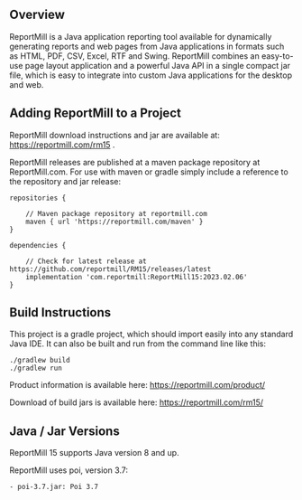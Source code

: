 Overview
--------------------------

ReportMill is a Java application reporting tool available for dynamically generating reports and web pages
from Java applications in formats such as HTML, PDF, CSV, Excel, RTF and Swing. ReportMill combines an
easy-to-use page layout application and a powerful Java API in a single compact jar file, which is easy
to integrate into custom Java applications for the desktop and web.

Adding ReportMill to a Project
--------------------------

ReportMill download instructions and jar are available at: https://reportmill.com/rm15 .

ReportMill releases are published at a maven package repository at ReportMill.com. For use with maven or gradle
simply include a reference to the repository and jar release: 

```
repositories {

    // Maven package repository at reportmill.com
    maven { url 'https://reportmill.com/maven' }
}

dependencies {

    // Check for latest release at https://github.com/reportmill/RM15/releases/latest
    implementation 'com.reportmill:ReportMill15:2023.02.06'
}

```
Build Instructions
--------------------------

This project is a gradle project, which should import easily into any standard Java IDE. It can also be built and run from the command line like this:

    ./gradlew build
    ./gradlew run

Product information is available here: https://reportmill.com/product/

Download of build jars is available here: https://reportmill.com/rm15/

Java / Jar Versions
---------------

ReportMill 15 supports Java version 8 and up.

ReportMill uses poi, version 3.7:

	- poi-3.7.jar: Poi 3.7
